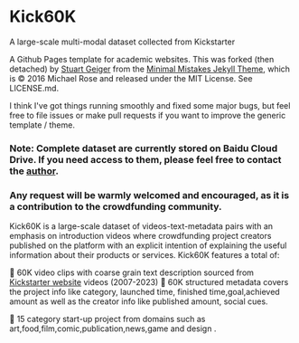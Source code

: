 # Kick60K
A large-scale multi-modal dataset collected from Kickstarter

A Github Pages template for academic websites. This was forked (then detached) by [Stuart Geiger](https://github.com/staeiou) from the [Minimal Mistakes Jekyll Theme](https://mmistakes.github.io/minimal-mistakes/), which is © 2016 Michael Rose and released under the MIT License. See LICENSE.md.

I think I've got things running smoothly and fixed some major bugs, but feel free to file issues or make pull requests if you want to improve the generic template / theme.

### Note: Complete dataset are currently stored on Baidu Cloud Drive. If you need access to them, please feel free to contact the [author](mailto:zjzhang2023@hkbu.edu.hk.com). 
### Any request will be warmly welcomed and encouraged, as it is a contribution to the crowdfunding community.

Kick60K is a large-scale dataset of videos-text-metadata pairs with an emphasis on introduction videos where crowdfunding project creators published on the platform with an explicit intention of explaining the useful information about their products or services.
Kick60K features a total of:

	60K video clips with coarse grain text description sourced from [Kickstarter website](https://www.kickstarter.com/discover/advanced?ref=discovery_overlay) videos (2007-2023)
	60K structured metadata covers the project info like category, launched time, finished time,goal,achieved amount as well as the creator info like published amount, social cues.

	15 category start-up project from domains such as art,food,film,comic,publication,news,game and design .


